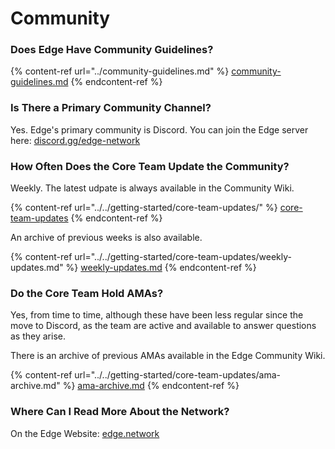 # Community

### Does Edge Have Community Guidelines?

{% content-ref url="../community-guidelines.md" %}
[community-guidelines.md](../community-guidelines.md)
{% endcontent-ref %}

### Is There a Primary Community Channel?

Yes. Edge's primary community is Discord. You can join the Edge server here: [discord.gg/edge-network](https://discord.gg/edge-network)

### How Often Does the Core Team Update the Community?

Weekly. The latest udpate is always available in the Community Wiki.

{% content-ref url="../../getting-started/core-team-updates/" %}
[core-team-updates](../../getting-started/core-team-updates/)
{% endcontent-ref %}

An archive of previous weeks is also available.

{% content-ref url="../../getting-started/core-team-updates/weekly-updates.md" %}
[weekly-updates.md](../../getting-started/core-team-updates/weekly-updates.md)
{% endcontent-ref %}

### Do the Core Team Hold AMAs?

Yes, from time to time, although these have been less regular since the move to Discord, as the team are active and available to answer questions as they arise.

There is an archive of previous AMAs available in the Edge Community Wiki.

{% content-ref url="../../getting-started/core-team-updates/ama-archive.md" %}
[ama-archive.md](../../getting-started/core-team-updates/ama-archive.md)
{% endcontent-ref %}

### Where Can I Read More About the Network?

On the Edge Website: [edge.network](https://edge.network)
